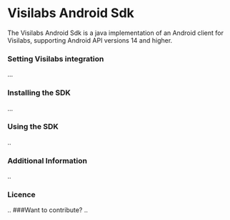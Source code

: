 # Visilabs Android Sdk

The Visilabs Android Sdk is a java implementation of an Android client for Visilabs, supporting Android API versions 14 and higher.

### Setting Visilabs integration
...
### Installing the SDK 
... 
### Using the SDK
..

### Additional Information
..
### Licence
..
###Want to contribute?
..
